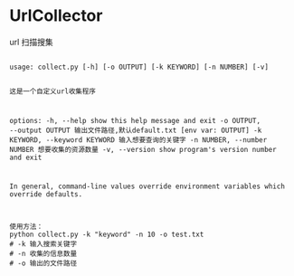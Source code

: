 # UrlCollector
url 扫描搜集




<code>
usage: collect.py [-h] [-o OUTPUT] [-k KEYWORD] [-n NUMBER] [-v]

这是一个自定义url收集程序

options:
  -h, --help            show this help message and exit
  -o OUTPUT, --output OUTPUT
                        输出文件路径,默认default.txt [env var: OUTPUT]
  -k KEYWORD, --keyword KEYWORD
                        输入想要查询的关键字
  -n NUMBER, --number NUMBER
                        想要收集的资源数量
  -v, --version         show program's version number and exit

 In general, command-line values override environment variables which override defaults.

</code>


<code> 
使用方法：
python collect.py -k "keyword" -n 10 -o test.txt 
# -k 输入搜索关键字
# -n 收集的信息数量
# -o 输出的文件路径
</code>